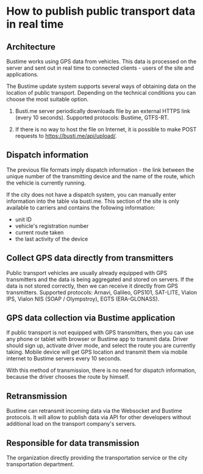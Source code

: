 # How to publish public transport data in real time

## Architecture
Bustime works using GPS data from vehicles. This data is processed on the server and sent out in real time to connected clients - users of the site and applications.

The Bustime update system supports several ways of obtaining data on the location of public transport. Depending on the technical conditions you can choose the most suitable option.

1. Busti.me server periodically downloads file by an external HTTPS link (every 10 seconds). Supported protocols: Bustime, GTFS-RT.

2. If there is no way to host the file on Internet, it is possible to make POST requests to https://busti.me/api/upload/.

## Dispatch information

The previous file formats imply dispatch information - the link between the unique number of the transmitting device and the name of the route, which the vehicle is currently running.

If the city does not have a dispatch system, you can manually enter information into the table via busti.me. This section of the site is only available to carriers and contains the following information:
- unit ID
- vehicle's registration number
- current route taken
- the last activity of the device

## Collect GPS data directly from transmitters
Public transport vehicles are usually already equipped with GPS transmitters and the data is being aggregated and stored on servers. If the data is not stored correctly, then we can receive it directly from GPS transmitters. Supported protocols: Arnavi, Galileo, GPS101, SAT-LITE, Vialon IPS, Vialon NIS (SOAP / Olympstroy), EGTS (ERA-GLONASS).

## GPS data collection via Bustime application
If public transport is not equipped with GPS transmitters, then you can use any phone or tablet with browser or Bustime app to transmit data. Driver should sign up, activate driver mode, and select the route you are currently taking. Mobile device will get GPS location and transmit them via mobile internet to Bustime servers every 10 seconds.

With this method of transmission, there is no need for dispatch information, because the driver chooses the route by himself.

## Retransmission
Bustime can retransmit incoming data via the Websocket and Bustime protocols. It will allow to publish data via API for other developers without additional load on the transport company's servers.

## Responsible for data transmission
The organization directly providing the transportation service or the city transportation department.
